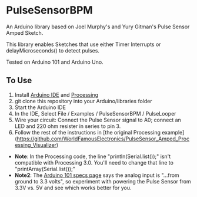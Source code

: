# PulseSensorBPM
An Arduino library based on Joel Murphy's and Yury Gitman's Pulse Sensor Amped Sketch.

This library enables Sketches that use either Timer Interrupts or delayMicroseconds() to detect pulses.

Tested on Arduino 101 and Arduino Uno.

## To Use
1. Install [Arduino IDE](https://www.arduino.cc/en/Main/Software) and [Processing](https://processing.org/)
2. git clone this repository into your Arduino/libraries folder
2. Start the Arduino IDE
3. In the IDE, Select File / Examples / PulseSensorBPM / PulseLooper
4. Wire your circuit: Connect the Pulse Sensor signal to A0; connect an LED and 220 ohm resister in series to pin 3.
5. Follow the rest of the instructions in [the original Processing example] (https://github.com/WorldFamousElectronics/PulseSensor_Amped_Processing_Visualizer)
  * **Note**: In the Processing code, the line "println(Serial.list());" isn't compatible with Processing 3.0.  You'll need to change that line to "printArray(Serial.list());"
  * **Note2**: The [Arduino 101 specs page](https://www.arduino.cc/en/Main/ArduinoBoard101) says the analog input is "...from ground to 3.3 volts", so experiment with powering the Pulse Sensor from 3.3V vs. 5V and see which works better for you.
